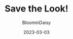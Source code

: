 ---
author: "BloominDaisy"
date: 2023-03-03
title: "Save the Look!"
noindex: true
hidden: true
archetype: "blog"
imagecust: https://media.discordapp.net/attachments/870010373976236052/1081227734157643826/IMG_8767.png?ex=65e1ebcc&is=65cf76cc&hm=6fb81618ffcc88f1876f53650676c8a579a6c7776b01c8f2b4f630c9bd166fe0&=&format=webp&quality=lossless&width=717&height=331
images:
- https://media.discordapp.net/attachments/870010373976236052/1081227734157643826/IMG_8767.png?ex=65e1ebcc&is=65cf76cc&hm=6fb81618ffcc88f1876f53650676c8a579a6c7776b01c8f2b4f630c9bd166fe0&=&format=webp&quality=lossless&width=717&height=331
description: "Brookhaven Update: More shopping!"
draft: true
---